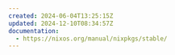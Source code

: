 ```yaml
---
created: 2024-06-04T13:25:15Z
updated: 2024-12-10T08:34:57Z
documentation:
  - https://nixos.org/manual/nixpkgs/stable/
---
```


